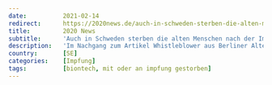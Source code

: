 ```yaml
---
date:          2021-02-14
redirect:      https://2020news.de/auch-in-schweden-sterben-die-alten-menschen-nach-der-impfung/
title:         2020 News
subtitle:      'Auch in Schweden sterben die alten Menschen nach der Impfung'
description:   'Im Nachgang zum Artikel Whistleblower aus Berliner Altenheim erreichen 2020News weitere, nahezu identische Schilderungen von Sterbegeschehen in Heimen und im ambulanten Pflegebereich im In- und Ausland. Aus Schweden erfahren wir von der Leitung eines ambulanten Pflegedienstes: “Ich kann die Beschreibungen des Berliner Whistleblowers, der von acht Todesfällen nach der Impfung von 31 körperlich fitten, dementiell […]'
country:       [SE]
categories:    [Impfung]
tags:          [biontech, mit oder an impfung gestorben]
---
```

